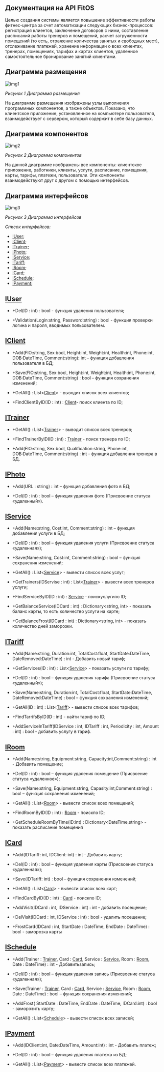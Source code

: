 
## Документация на API FitOS

Целью создания системы является повышение эффективности работы фитнес-центра за счет автоматизации следующих бизнес-процессов: регистрация клиентов, заключение договоров с ними, составление расписаний работы тренеров и помещений, расчет загруженности помещений (то есть, отражение количества занятых и свободных мест), отслеживание платежей, хранение информации о всех клиентах, тренерах, помещениях, тарифах и картах клиентов, удаленное самостоятельное бронирование занятий клиентами. 

## Диаграмма размещения

![](./images/1.png "img1")
 
*Рисунок 1 Диаграмма размещения*
 
На диаграмме размещения изображены узлы выполнения программных компонентов, а также объектов. Показано, что клиентское приложение, установленное на компьютере пользователя, взаимодействует с сервером, который содержит в себе базу данных.

## Диаграмма компонентов

![](./images/2.png "img2")

*Рисунок 2 Диаграмма компонентов*

На данной диаграмме изображены все компоненты: клиентское приложение, работники, клиенты, услуги, расписание, помещения, карты, тарифы, платежи, пользователи. Эти компоненты взаимодействуют друг с другом с помощью интерфейсов.

## Диаграмма интерфейсов

![](./images/3.png "img3")

*Рисунок 3 Диаграмма интерфейсов*

*Список интерфейсов:*

+ [IUser](#IUser);
+ [IClient](#IClient);
+ [ITrainer](#ITrainer);
+ [IPhoto](#IPhoto);
+ [IService](#IService);
+ [ITariff](#ITariff);
+ [IRoom](#IRoom);
+ [ICard](#ICard);
+ [ISchedule](#ISchedule);
+ [IPayment](#IPayment);

<a name="IUser">[**IUser**](./IUser.md)</a>
-----

+ +Del(ID : int) : bool - функция удаления пользователя;

+ +Validation(Login:string, Password:string) : bool - функция проверки логина и пароля, вводимых пользователем.

<a name="IClient">[**IClient**](./IClient.md)</a>
-----

+ +Add(FIO:string, Sex:bool, Height:int, Weight:int, Health:int, Phone:int, DOB:DateTime, Comment:string): int – функция добавления пользователя в БД;

+ +Save(FIO:string, Sex:bool, Height:int, Weight:int, Health:int, Phone:int, DOB:DateTime, Comment:string) : bool – функция сохранения изменений;

+ +GetAll() : List<[Client](https://github.com/MRainbowM/CRM_FitOS/blob/master/IClient.md#%D0%BE%D0%BF%D0%B8%D1%81%D0%B0%D0%BD%D0%B8%D0%B5-%D0%BA%D0%BB%D0%B0%D1%81%D1%81%D0%B0-client)> - выводит список всех клиентов;

+ +FindClientByID(ID : int) : [Client](https://github.com/MRainbowM/CRM_FitOS/blob/master/IClient.md#%D0%BE%D0%BF%D0%B8%D1%81%D0%B0%D0%BD%D0%B8%D0%B5-%D0%BA%D0%BB%D0%B0%D1%81%D1%81%D0%B0-client)- поиск клиента по ID;

<a name="ITrainer">[**ITrainer**](./ITrainer.md)</a>
-----

+ +GetAll() : List<[Trainer](https://github.com/MRainbowM/CRM_FitOS/blob/master/ITrainer.md#%D0%BE%D0%BF%D0%B8%D1%81%D0%B0%D0%BD%D0%B8%D0%B5-%D0%BA%D0%BB%D0%B0%D1%81%D1%81%D0%B0-trainer)> - выводит список всех тренеров;

+ +FindTrainerByID(ID : int) : [Trainer](https://github.com/MRainbowM/CRM_FitOS/blob/master/ITrainer.md#%D0%BE%D0%BF%D0%B8%D1%81%D0%B0%D0%BD%D0%B8%D0%B5-%D0%BA%D0%BB%D0%B0%D1%81%D1%81%D0%B0-trainer) - поиск тренера по ID;

+ +Add(FIO:string, Sex:bool,  Qualification:string, Phone:int, DOB:DateTime, Comment:string) : int - функция добавления тренера в БД.

<a name="IPhoto">[**IPhoto**](./IPhoto.md)</a>
-----

+ +Add(URL : string) : int – функция добавления фото в БД;

+ +Del(ID : int) : bool – функция удаления фото (Присвоение статуса «удаленный»).

<a name="IService">[**IService**](./IService.md)</a>
-----

+ +Add(Name:string, Cost:int, Comment:string) : int – функция добавления услуги в БД;

+ +Del(ID : int) : bool – функция удаления услуги (Присвоение статуса «удаленная»);

+ +Save(Name:string, Cost:int, Comment:string) : bool – функция сохранения изменений;

+ +GetAll() : List<[Service](https://github.com/MRainbowM/CRM_FitOS/blob/master/IService.md#%D0%BE%D0%BF%D0%B8%D1%81%D0%B0%D0%BD%D0%B8%D0%B5-%D0%BA%D0%BB%D0%B0%D1%81%D1%81%D0%B0-service)> - вывести список всех услуг;

+ +GetTrainers(IDServise : int) : List<[Trainer](https://github.com/MRainbowM/CRM_FitOS/blob/master/ITrainer.md#%D0%BE%D0%BF%D0%B8%D1%81%D0%B0%D0%BD%D0%B8%D0%B5-%D0%BA%D0%BB%D0%B0%D1%81%D1%81%D0%B0-trainer)> - вывести всех тренеров услуги;

+ +FindServiceByID(ID : int) : [Service](https://github.com/MRainbowM/CRM_FitOS/blob/master/IService.md#%D0%BE%D0%BF%D0%B8%D1%81%D0%B0%D0%BD%D0%B8%D0%B5-%D0%BA%D0%BB%D0%B0%D1%81%D1%81%D0%B0-service) - поискуслугипо ID;

+ +GetBalanceService(IDCard : int) : Dictionary<string, int> - показать баланс карты, то есть количество услуги на карте;

+ +GetBalanceFrost(IDCard : int) :  Dictionary<string, int> - показать количество дней заморозки.

<a name="ITariff">[**ITariff**](./ITariff.md)</a>
-----

+ +Add(Name:string, Duration:int, TotalCost:float, StartDate:DateTime, DateRemoved:DateTime) : int - Добавить новый тариф;

+ +GetServices(ID : int) : List<[Service](https://github.com/MRainbowM/CRM_FitOS/blob/master/IService.md#%D0%BE%D0%BF%D0%B8%D1%81%D0%B0%D0%BD%D0%B8%D0%B5-%D0%BA%D0%BB%D0%B0%D1%81%D1%81%D0%B0-service)> - показать услуги по тарифу;

+ +Del(ID : int) : bool – функция удаления тарифа (Присвоение статуса «удаленный»);

+ +Save(Name:string, Duration:int, TotalCost:float, StartDate:DateTime, DateRemoved:DateTime) : bool – функция сохранения изменений;

+ +GetAll(ID : int) : List<[Tariff](https://github.com/MRainbowM/CRM_FitOS/blob/master/ITariff.md#%D0%BE%D0%BF%D0%B8%D1%81%D0%B0%D0%BD%D0%B8%D0%B5-%D0%BA%D0%BB%D0%B0%D1%81%D1%81%D0%B0-tariff)> - вывести список всех тарифов;

+ +FindTarrifsByID(ID : int) - найти тариф по ID;

+ +AddServiceInTariff(IDService : int, IDTariff : int, Periodicity : int, Amount : int) : bool - добавить услугу в тариф.

<a name="IRoom">[**IRoom**](./IRoom.md)</a>
-----

+ +Add(Name:string, Equipment:string, Capacity:int,Comment:string) : int - Добавить помещение;

+ +Del(ID : int) : bool – функция удаления помещение (Присвоение статуса «удаленное»);

+ +Save(Name:string, Equipment:string, Capasity:int,Comment:string) : bool – функция сохранения изменений;

+ +GetAll() : List<[Room](https://github.com/MRainbowM/CRM_FitOS/blob/master/IRoom.md#%D0%BE%D0%BF%D0%B8%D1%81%D0%B0%D0%BD%D0%B8%D0%B5-%D0%BA%D0%BB%D0%B0%D1%81%D1%81%D0%B0-room)> - вывести список всех помещений;

+ +FindRoomByID(ID : int) : [Room](https://github.com/MRainbowM/CRM_FitOS/blob/master/IRoom.md#%D0%BE%D0%BF%D0%B8%D1%81%D0%B0%D0%BD%D0%B8%D0%B5-%D0%BA%D0%BB%D0%B0%D1%81%D1%81%D0%B0-room) - поискпо ID;

+ +GetScheduleRoomByTime(ID:int) : Dictionary<DateTime,string> - показать расписание помещения

<a name="ICard">[**ICard**](./ICard.md)</a>
-----
+ +Add(IDTariff: int, IDClient: int) : int - Добавить карту;

+ +Del(ID : int) : bool – функция удаления карты (Присвоение статуса «удаленная»);

+ +Save(IDTariff: int) : bool – функция сохранения изменений;

+ +GetAll() : List<[Card](https://github.com/MRainbowM/CRM_FitOS/blob/master/ICard.md#%D0%BE%D0%BF%D0%B8%D1%81%D0%B0%D0%BD%D0%B8%D0%B5-%D0%BA%D0%BB%D0%B0%D1%81%D1%81%D0%B0-card)> - вывести список всех карт;

+ +FindCardByID(ID : int) : [Card](https://github.com/MRainbowM/CRM_FitOS/blob/master/ICard.md#%D0%BE%D0%BF%D0%B8%D1%81%D0%B0%D0%BD%D0%B8%D0%B5-%D0%BA%D0%BB%D0%B0%D1%81%D1%81%D0%B0-card) - поискпо ID;

+ +AddVisit(IDCard : int, IDService : int) : int - добавить посещение;

+ +DelVisit(IDCard : int, IDService : int) : bool - удалить посещение;

+ +FrostCard(IDCard : int, StartDate : DateTime, EndDate : DateTime) : bool - заморозка карты

<a name="ISchedule">[**ISchedule**](./ISchedule.md)</a>
-----

+ +Add(Trainer : [Trainer](https://github.com/MRainbowM/CRM_FitOS/blob/master/ITrainer.md#%D0%BE%D0%BF%D0%B8%D1%81%D0%B0%D0%BD%D0%B8%D0%B5-%D0%BA%D0%BB%D0%B0%D1%81%D1%81%D0%B0-trainer), Card : [Card](https://github.com/MRainbowM/CRM_FitOS/blob/master/ICard.md#%D0%BE%D0%BF%D0%B8%D1%81%D0%B0%D0%BD%D0%B8%D0%B5-%D0%BA%D0%BB%D0%B0%D1%81%D1%81%D0%B0-card), Service : [Service](https://github.com/MRainbowM/CRM_FitOS/blob/master/IService.md#%D0%BE%D0%BF%D0%B8%D1%81%D0%B0%D0%BD%D0%B8%D0%B5-%D0%BA%D0%BB%D0%B0%D1%81%D1%81%D0%B0-service), Room : [Room](https://github.com/MRainbowM/CRM_FitOS/blob/master/IRoom.md#%D0%BE%D0%BF%D0%B8%D1%81%D0%B0%D0%BD%D0%B8%D0%B5-%D0%BA%D0%BB%D0%B0%D1%81%D1%81%D0%B0-room), Date : DateTime) : int - Добавитьзапись;

+ +Del(ID : int) : bool – функция удаления запись (Присвоение статуса «удаленная»);

+ +Save(Trainer : [Trainer](https://github.com/MRainbowM/CRM_FitOS/blob/master/ITrainer.md#%D0%BE%D0%BF%D0%B8%D1%81%D0%B0%D0%BD%D0%B8%D0%B5-%D0%BA%D0%BB%D0%B0%D1%81%D1%81%D0%B0-trainer), Card : [Card](https://github.com/MRainbowM/CRM_FitOS/blob/master/ICard.md#%D0%BE%D0%BF%D0%B8%D1%81%D0%B0%D0%BD%D0%B8%D0%B5-%D0%BA%D0%BB%D0%B0%D1%81%D1%81%D0%B0-card), Service : [Service](https://github.com/MRainbowM/CRM_FitOS/blob/master/IService.md#%D0%BE%D0%BF%D0%B8%D1%81%D0%B0%D0%BD%D0%B8%D0%B5-%D0%BA%D0%BB%D0%B0%D1%81%D1%81%D0%B0-service), Room : [Room](https://github.com/MRainbowM/CRM_FitOS/blob/master/IRoom.md#%D0%BE%D0%BF%D0%B8%D1%81%D0%B0%D0%BD%D0%B8%D0%B5-%D0%BA%D0%BB%D0%B0%D1%81%D1%81%D0%B0-room), Date : DateTime) : bool – функция сохранения изменений;

+ +AddFrost( StartDate : DateTime, EndDate : DateTime, IDCard:int) : bool - заморозить карту;

+ +GetAll() : List<[Schedule](https://github.com/MRainbowM/CRM_FitOS/blob/master/ISchedule.md#%D0%BE%D0%BF%D0%B8%D1%81%D0%B0%D0%BD%D0%B8%D0%B5-%D0%BA%D0%BB%D0%B0%D1%81%D1%81%D0%B0-schedule)> - вывести список всех записей;

<a name="IPayment">[**IPayment**](./IPayment.md)</a>
-----

+ +Add(IDClient:int, Date:DateTime, Amount:int) : int - Добавить платеж;

+ +Del(ID : int) : bool – функция удаления платежа из БД;

+ +GetAll() : List<[Payment](https://github.com/MRainbowM/CRM_FitOS/blob/master/IPayment.md#%D0%BE%D0%BF%D0%B8%D1%81%D0%B0%D0%BD%D0%B8%D0%B5-%D0%BA%D0%BB%D0%B0%D1%81%D1%81%D0%B0-payment)> - вывести список всех платежей.



